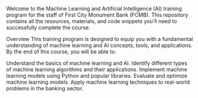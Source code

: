Welcome to the Machine Learning and Artificial Intelligence (AI) training program for the staff of First City Monument Bank (FCMB).
This repository contains all the resources, materials, and code snippets you'll need to successfully complete the course.

Overview
This training program is designed to equip you with a fundamental understanding of machine learning and AI concepts, tools, and applications.
By the end of this course, you will be able to:

Understand the basics of machine learning and AI.
Identify different types of machine learning algorithms and their applications.
Implement machine learning models using Python and popular libraries.
Evaluate and optimize machine learning models.
Apply machine learning techniques to real-world problems in the banking sector.
